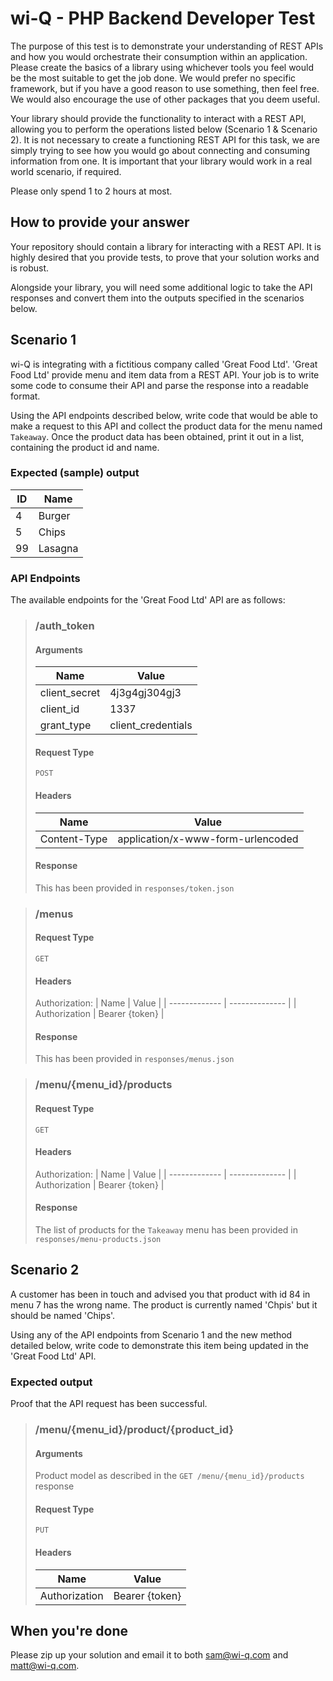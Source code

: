 # wi-Q - PHP Backend Developer Test

The purpose of this test is to demonstrate your understanding of REST APIs and how you would orchestrate their consumption within an application. Please create the basics of a library using whichever tools you feel would be the most suitable to get the job done. We would prefer no specific framework, but if you have a good reason to use something, then feel free. We would also encourage the use of other packages that you deem useful.

Your library should provide the functionality to interact with a REST API, allowing you to perform the operations listed below (Scenario 1 & Scenario 2). It is not necessary to create a functioning REST API for this task, we are simply trying to see how you would go about connecting and consuming information from one. It is important that your library would work in a real world scenario, if required.

Please only spend 1 to 2 hours at most.

## How to provide your answer

Your repository should contain a library for interacting with a REST API. It is highly desired that you provide tests, to prove that your solution works and is robust. 

Alongside your library, you will need some additional logic to take the API responses and convert them into the outputs specified in the scenarios below.

## Scenario 1

wi-Q is integrating with a fictitious company called 'Great Food Ltd'. 'Great Food Ltd' provide menu and item data from a REST API. Your job is to write some code to consume their API and parse the response into a readable format.

Using the API endpoints described below, write code that would be able to make a request to this API and collect the product data for the menu named `Takeaway`. Once the product data has been obtained, print it out in a list, containing the product id and name.

### Expected (sample) output

| ID | Name    |
| -- | ------- |
| 4  | Burger  |
| 5  | Chips   |
| 99 | Lasagna |

### API Endpoints

The available endpoints for the 'Great Food Ltd' API are as follows:
> ### /auth_token
> #### Arguments
> | Name          | Value              |
> | ------------- | ------------------ |
> | client_secret | 4j3g4gj304gj3      |
> | client_id     | 1337               |
> | grant_type    | client_credentials |
> #### Request Type
> `POST`
> #### Headers
> | Name         | Value                             |
> | -------------| --------------------------------- |
> | Content-Type | application/x-www-form-urlencoded |
> #### Response
> This has been provided in `responses/token.json`

> ### /menus
> #### Request Type
> `GET`
> #### Headers
> Authorization:
> | Name          | Value          |
> | ------------- | -------------- |
> | Authorization | Bearer {token} |
> #### Response
> This has been provided in `responses/menus.json`

> ### /menu/{menu_id}/products
> #### Request Type
> `GET`
> #### Headers
> Authorization:
> | Name          | Value          |
> | ------------- | -------------- |
> | Authorization | Bearer {token} |
> #### Response
> The list of products for the `Takeaway` menu has been provided in `responses/menu-products.json`

## Scenario 2

A customer has been in touch and advised you that product with id 84 in menu 7 has the wrong name. The product is currently named 'Chpis' but it should be named 'Chips'.

Using any of the API endpoints from Scenario 1 and the new method detailed below, write code to demonstrate this item being updated in the 'Great Food Ltd' API.

### Expected output

Proof that the API request has been successful.

> ### /menu/{menu_id}/product/{product_id}
> #### Arguments
> Product model as described in the `GET /menu/{menu_id}/products` response
> #### Request Type
> `PUT`
> #### Headers
> | Name          | Value          |
> | ------------- | -------------- |
> | Authorization | Bearer {token} |

## When you're done

Please zip up your solution and email it to both sam@wi-q.com and matt@wi-q.com.
